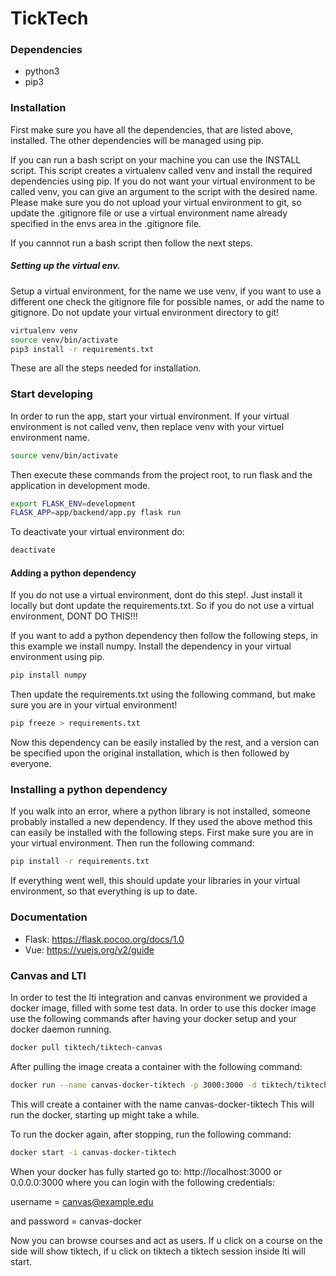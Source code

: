 # TickTech


### Dependencies
- python3
- pip3


### Installation
First make sure you have all the dependencies, that are listed above, installed.
The other dependencies will be managed using pip.

If you can run a bash script on your machine you can use the INSTALL script.
This script creates a virtualenv called venv and install the required dependencies
using pip. If you do not want your virtual environment to be called venv, you can give an argument to the script
with the desired name. Please make sure you do not upload your virtual environment to git, so update the .gitignore file
or use a virtual environment name already specified in the envs area in the .gitignore file.

If you cannnot run a bash script then follow the next steps.

##### Setting up the virtual env.
Setup a virtual environment, for the name we use venv, if you want to use a different one
check the gitignore file for possible names, or add the name to gitignore. Do not update your
virtual environment directory to git!

```sh
virtualenv venv
source venv/bin/activate
pip3 install -r requirements.txt
```
These are all the steps needed for installation.

### Start developing
In order to run the app, start your virtual environment.
If your virtual environment is not called venv, then replace venv with your virtuel environment name.
```sh
source venv/bin/activate
```

Then execute these commands from the project root, to run flask and the application in development mode.
```sh
export FLASK_ENV=development
FLASK_APP=app/backend/app.py flask run
```

To deactivate your virtual environment do:
```sh
deactivate
```

#### Adding a python dependency
If you do not use a virtual environment, dont do this step!. Just install it locally
but dont update the requirements.txt. So if you do not use a virtual environment, DONT DO THIS!!!

If you want to add a python dependency then follow the following steps, in this example we install numpy.
Install the dependency in your virtual environment using pip.
```sh
pip install numpy
```
Then update the requirements.txt using the following command, but make sure you are in your virtual environment!
```sh
pip freeze > requirements.txt
```
Now this dependency can be easily installed by the rest, and a version can be specified upon the original installation, which
is then followed by everyone.


### Installing a python dependency
If you walk into an error, where a python library is not installed, someone probably installed a new dependency.
If they used the above method this can easily be installed with the following steps.
First make sure you are in your virtual environment.
Then run the following command:
```sh
pip install -r requirements.txt
```
If everything went well, this should update your libraries in your virtual environment, so that everything is up to
date.

### Documentation
 - Flask: https://flask.pocoo.org/docs/1.0
 - Vue: https://vuejs.org/v2/guide

### Canvas and LTI
 In order to test the lti integration and canvas environment we provided a docker image, filled with some test data.
 In order to use this docker image use the following commands after having your docker setup and your
 docker daemon running.
 ```sh
 docker pull tiktech/tiktech-canvas
 ```
 After pulling the image creata a container with the following command:
```sh
docker run --name canvas-docker-tiktech -p 3000:3000 -d tiktech/tiktech-canvas
```
This will create a container with the name canvas-docker-tiktech
This will run the docker, starting up might take a while.

To run the docker again, after stopping, run the following command:
```sh
docker start -i canvas-docker-tiktech
```

When your docker has fully started go to:
http://localhost:3000 or 0.0.0.0:3000 where you can login with the following credentials:

username = canvas@example.edu

and password = canvas-docker

Now you can browse courses and act as users. If u click on a course on the side will show
tiktech, if u click on tiktech a tiktech session inside lti will start.

